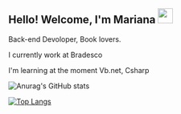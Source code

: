

## Hello! Welcome, I'm Mariana <img src="https://emojipedia-us.s3.dualstack.us-west-1.amazonaws.com/thumbs/72/emojidex/112/waving-hand-sign_1f44b.png" width="30px"></h2>

Back-end Devoloper, Book lovers.

I currently work at Bradesco 

I'm learning at the moment Vb.net, Csharp





![Anurag's GitHub stats](https://github-readme-stats.vercel.app/api?username=Marianalima31&show_icons=true&theme=radical)

[![Top Langs](https://github-readme-stats.vercel.app/api/top-langs/?username=Marianalima31&layout=compact)](https://github.com/Marianalima31/github-readme-stats)
